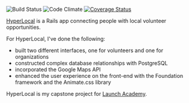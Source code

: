 ![Build Status](https://codeship.com/projects/fd969ae0-9e0e-0133-71f6-5e859e904c15/status?branch=master)
![Code Climate](https://codeclimate.com/github/lilybarrett/hyper_local.png)
[![Coverage Status](https://coveralls.io/repos/lilybarrett/hyper_local/badge.svg?branch=master&service=github)](https://coveralls.io/github/lilybarrett/hyper_local?branch=master)

[HyperLocal](https://hyper-local.herokuapp.com/) is a Rails app connecting people with local volunteer opportunities.

For HyperLocal, I've done the following:

- built two different interfaces, one for volunteers and one for organizations
- constructed complex database relationships with PostgreSQL
- incorporated the Google Maps API
- enhanced the user experience on the front-end with the Foundation framework and the Animate.css library

HyperLocal is my capstone project for [Launch Academy](https://www.launchacademy.com/).
